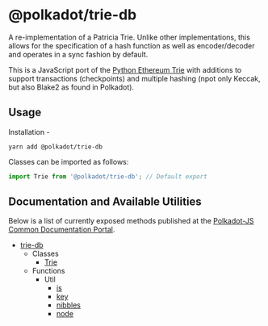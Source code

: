 
@polkadot/trie-db
=================

A re-implementation of a Patricia Trie. Unlike other implementations, this allows for the specification of a hash function as well as encoder/decoder and operates in a sync fashion by default.

This is a JavaScript port of the [Python Ethereum Trie](https://github.com/ethereum/py-trie) with additions to support transactions (checkpoints) and multiple hashing (npot only Keccak, but also Blake2 as found in Polkadot).

Usage
-----

Installation -

```
yarn add @polkadot/trie-db
```

Classes can be imported as follows:

```js
import Trie from '@polkadot/trie-db'; // Default export
```

Documentation and Available Utilities
-------------------------------------

Below is a list of currently exposed methods published at the [Polkadot-JS Common Documentation Portal](https://polkadot.js.org/common/trie-db/).

*   [trie-db](https://polkadot.js.org/common/trie-db/README.md)
    *   Classes
        *   [Trie](https://polkadot.js.org/common/trie-db/classes/_index_.trie.md)
    *   Functions
        *   Util
            *   [is](https://polkadot.js.org/common/trie-db/modules/_util_is_.md)
            *   [key](https://polkadot.js.org/common/trie-db/modules/_util_key_.md)
            *   [nibbles](https://polkadot.js.org/common/trie-db/modules/_util_nibbles_.md)
            *   [node](https://polkadot.js.org/common/trie-db/modules/_util_node_.md)


